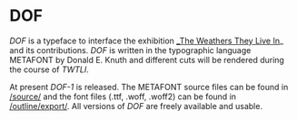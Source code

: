 # DOF

_DOF_ is a typeface to interface the exhibition [_The Weathers They Live In](http://twtli.nicolaarthen.com)_ and its contributions. _DOF_ is written in the typographic language METAFONT by Donald E. Knuth and different cuts will be rendered during the course of _TWTLI_. 

At present _DOF-1_ is released. The METAFONT source files can be found in [/source/](/dof-1/source/) and the font files (.ttf, .woff, .woff2) can be found in [/outline/export/](/dof-1/outline/export/). All versions of _DOF_ are freely available and usable.
